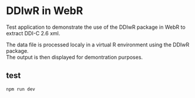# DDIwR in WebR

Test application to demonstrate the use of the DDIwR package in WebR to extract DDI-C 2.6 xml.

The data file is processed localy in a virtual R environment using the DDIwR package.  
The output is then displayed for demontration purposes.

## test
`npm run dev`